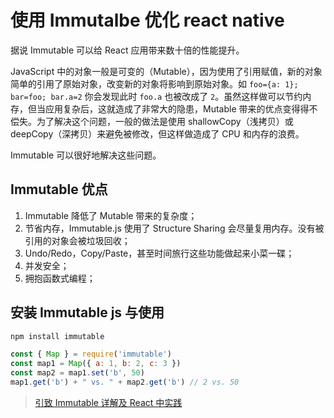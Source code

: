 # 使用 Immutalbe 优化 react native

据说 Immutable 可以给 React 应用带来数十倍的性能提升。

JavaScript 中的对象一般是可变的（Mutable），因为使用了引用赋值，新的对象简单的引用了原始对象，改变新的对象将影响到原始对象。如 `foo={a: 1}; bar=foo; bar.a=2` 你会发现此时 `foo.a` 也被改成了 `2`。虽然这样做可以节约内存，但当应用复杂后，这就造成了非常大的隐患，Mutable 带来的优点变得得不偿失。为了解决这个问题，一般的做法是使用 shallowCopy（浅拷贝）或 deepCopy（深拷贝）来避免被修改，但这样做造成了 CPU 和内存的浪费。

Immutable 可以很好地解决这些问题。

## Immutable 优点

1. Immutable 降低了 Mutable 带来的复杂度；
2. 节省内存，Immutable.js 使用了 Structure Sharing 会尽量复用内存。没有被引用的对象会被垃圾回收；
3. Undo/Redo，Copy/Paste，甚至时间旅行这些功能做起来小菜一碟；
4. 并发安全；
5. 拥抱函数式编程；

## 安装 Immutable js 与使用

```sh
npm install immutable
```

```js
const { Map } = require('immutable')
const map1 = Map({ a: 1, b: 2, c: 3 })
const map2 = map1.set('b', 50)
map1.get('b') + " vs. " + map2.get('b') // 2 vs. 50
```


> [引致 Immutable 详解及 React 中实践](https://zhuanlan.zhihu.com/p/20295971)
